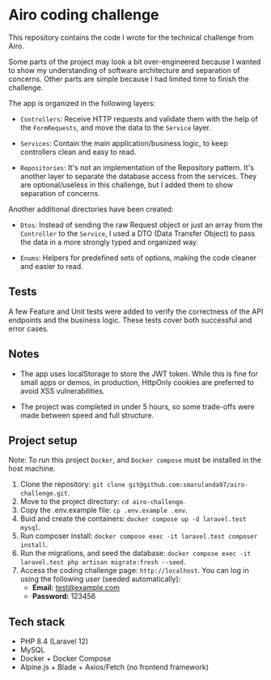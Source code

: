 # Airo coding challenge

This repository contains the code I wrote for the technical challenge from Airo.

Some parts of the project may look a bit over-engineered because I wanted to show my understanding 
of software architecture and separation of concerns. Other parts are simple because I had limited time to finish the challenge.

The app is organized in the following layers:

- `Controllers`: Receive HTTP requests and validate them with the help of the `FormRequests`, and move the data to the `Service` layer.

- `Services`: Contain the main application/business logic, to keep controllers clean and easy to read.

- `Repositories`: It's not an implementation of the Repository pattern. It's another layer to separate the database 
  access from the services. They are optional/useless in this challenge, but I added them to show separation of concerns.

Another additional directories have been created:

- `Dtos`: Instead of sending the raw Request object or just an array from the `Controller`
  to the `Service`, I used a DTO (Data Transfer Object) to pass the data in a more
  strongly typed and organized way.

- `Enums`: Helpers for predefined sets of options, making the code cleaner and easier to read.

## Tests

A few Feature and Unit tests were added to verify the correctness of the API endpoints and the business logic. These tests cover both successful and error cases.

## Notes

- The app uses localStorage to store the JWT token. While this is fine for small apps or demos, in production, 
  HttpOnly cookies are preferred to avoid XSS vulnerabilities.

- The project was completed in under 5 hours, so some trade-offs were made between speed and full structure.

## Project setup

Note: To run this project `Docker`, and `Docker compose` must be installed in the host machine.

1. Clone the repository: `git clone git@github.com:smarulanda97/airo-challenge.git`.
2. Move to the project directory: `cd airo-challenge`.
3. Copy the .env.example file: `cp .env.example .env`.
4. Buid and create the containers: `docker compose up -d laravel.test mysql`.
5. Run composer install: `docker compose exec -it laravel.test composer install`.
6. Run the migrations, and seed the database: `docker compose exec -it laravel.test php artisan migrate:fresh --seed`.
7. Access the coding challenge page: `http://localhost`. You can log in using the following user (seeded automatically):
   - **Email:** test@example.com
   - **Password:** 123456

## Tech stack

- PHP 8.4 (Laravel 12)
- MySQL
- Docker + Docker Compose
- Alpine.js + Blade + Axios/Fetch (no frontend framework)
